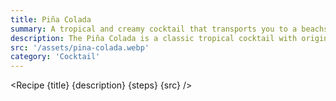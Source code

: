 ```yaml
---
title: Piña Colada
summary: A tropical and creamy cocktail that transports you to a beachside paradise with its blend of pineapple, coconut, and rum.
description: The Piña Colada is a classic tropical cocktail with origins in Puerto Rico. Its creation is attributed to bartender Ramón "Monchito" Marrero, who crafted the drink in the mid-20th century at the Caribe Hilton Hotel's Beachcomber Bar. However, the cocktail's history also includes a legendary pirate tale. According to folklore, the pirate Roberto Cofresí and his crew mixed coconut milk, pineapple juice, and rum to boost their spirits during their sea voyages in the early 19th century. Regardless of its exact origins, the Piña Colada combines the tropical sweetness of pineapple, the creamy richness of coconut, and the smoothness of rum, capturing the essence of a beachside paradise.
src: '/assets/pina-colada.webp'
category: 'Cocktail'
---
```


<script>
	import Recipe from '$lib/components/recipe/recipe.svelte';

	const steps = [
		{
			title: 'Blend',
			instructions: 'In a blender, combine the following ingredients:',
			ingredients: ['30ml Coco Lopez Cream of Coconut', '60ml 100% Pineapple Juice', '50ml Rum (Appleton Estate or Mount Gay are solid choices)', '120g Crushed Ice']
		},
		{
			title: 'Blend & Serve',
			instructions: 'Blend until smooth and creamy. Pour into a hurricane glass and serve chilled.'
		},
		{
			title: 'Garnish',
			instructions: 'Garnish with a cherry and pineapple stick per beverage.'
		}
	];
</script>

<Recipe {title} {description} {steps} {src} />
